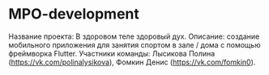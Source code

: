 # MPO-development
Название проекта: В здоровом теле здоровый дух.
Описание: создание мобильного приложения для занятия спортом в зале / дома с помощью фреймворка Flutter.
Участники команды: Лысикова Полина (https://vk.com/polinalysikova), Фомкин Денис (https://vk.com/fomkin0).

